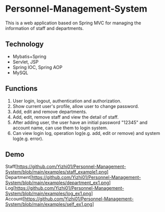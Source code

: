 # Personnel-Management-System
This is a web application based on Spring MVC for managing the information of staff and departments.

## Technology
* Mybatis+Spring 
* Servlet, JSP
* Spring IOC, Spring AOP
* MySQL

## Functions
1. User login, logout, authentication and authorization.
2. Show current user's profile, allow user to change password.
3. Add, edit and remove departments.
4. Add, edit, remove staff and view the detail of staff.
5. After adding user, the user have an initial password "12345" and account name, can use them to login system.
6. Can view login log, operation log(e.g. add, edit or remove) and system log(e.g. error).

## Demo
Staff[https://github.com/Yizhi01/Personnel-Management-System/blob/main/examples/staff_example1.png]
Department[https://github.com/Yizhi01/Personnel-Management-System/blob/main/examples/department_ex1.png]
Log[https://github.com/Yizhi01/Personnel-Management-System/blob/main/examples/log_ex1.png]
Account[https://github.com/Yizhi01/Personnel-Management-System/blob/main/examples/self_ex1.png]
